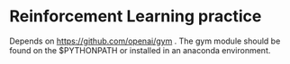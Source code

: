 # Reinforcement Learning practice

Depends on https://github.com/openai/gym . The gym module should be found on the $PYTHONPATH or installed in an anaconda environment.
